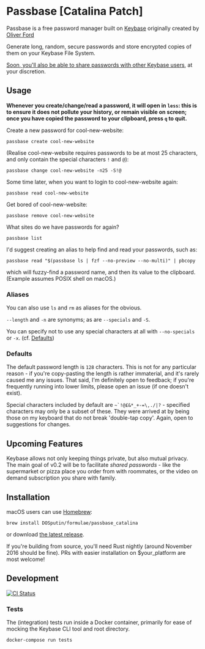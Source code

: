 Passbase [Catalina Patch]
========

Passbase is a free password manager built on [Keybase](https://keybase.io) originally created by [Oliver Ford](https://github.com/OJford)

Generate long, random, secure passwords and store encrypted copies of them on your Keybase File System.

[Soon, you'll also be able to share passwords with other Keybase users](#upcoming-features), at your discretion.

Usage
-----

**Whenever you create/change/read a password, it will open in `less`: this is to ensure it does not pollute your history, or remain visible on screen; once you have copied the password to your clipboard, press `q` to quit.**

Create a new password for cool-new-website:
```
passbase create cool-new-website
```

(Realise cool-new-website requires passwords to be at most 25 characters, and only contain the special characters `!` and `@`):
```
passbase change cool-new-website -n25 -S!@
```

Some time later, when you want to login to cool-new-website again:
```
passbase read cool-new-website
```

Get bored of cool-new-website:
```
passbase remove cool-new-website
```

What sites do we have passwords for again?
```
passbase list
```

I'd suggest creating an alias to help find and read your passwords, such as:
```
passbase read "$(passbase ls | fzf --no-preview --no-multi)" | pbcopy
```

which will fuzzy-find a password name, and then its value to the clipboard. (Example assumes POSIX shell on macOS.)

### Aliases

You can also use `ls` and `rm` as aliases for the obvious.

`--length` and `-n` are synonyms; as are `--specials` and `-S`.

You can specify not to use any special characters at all with `--no-specials` or `-x`. (cf. [Defaults](#defaults))

### Defaults

The default password length is `128` characters. This is not for any particular reason - if you're copy-pasting the length is rather immaterial, and it's rarely caused me any issues. That said, I'm definitely open to feedback; if you're frequently running into lower limits, please open an issue (if one doesn't exist).

Special characters included by default are ``~`!@£&*_+-=\,./|?`` - specified  characters may only be a subset of these. They were arrived at by being those on my keyboard that do not break 'double-tap copy'. Again, open to suggestions for changes.

Upcoming Features
-----------------

Keybase allows not only keeping things private, but also mutual privacy. The main goal of v0.2 will be to facilitate *shared passwords* - like the supermarket or pizza place you order from with roommates, or the video on demand subscription you share with family.

Installation
------------

macOS users can use [Homebrew](http://brew.sh/):
```
brew install DOSputin/formulae/passbase_catalina
```

or download [the latest release](https://github.com/DOSputin/passbase/releases).

If you're building from source, you'll need Rust nightly (around November 2016 should be fine). PRs with easier installation on $your_platform are most welcome!

Development
-----------
[![CI Status](https://travis-ci.com/DOSputin/passbase.svg?token=SxsettpUmvjPeVFxsTig&branch=master)](https://travis-ci.com/DOSputin/passbase)

### Tests

The (integration) tests run inside a Docker container, primarily for ease of mocking the Keybase CLI tool and root directory.

```
docker-compose run tests
```
